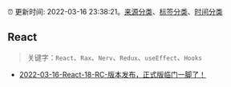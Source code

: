 :alarm_clock: 更新时间: 2022-03-16 23:38:21。[来源分类](../README.md)、[标签分类](../TAGS.md)、[时间分类](../TIMELINE.md)

## React


> 关键字：`React`、`Rax`、`Nerv`、`Redux`、`useEffect`、`Hooks`



- [2022-03-16-React-18-RC-版本发布，正式版临门一脚了！](https://toutiao.io/k/org2ar1) 